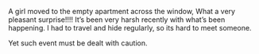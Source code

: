 



















A girl moved to the empty apartment across the window, What a very pleasant surprise!!!! It’s been very harsh recently with what’s been happening. I had to travel and hide regularly, so its hard to meet someone. 

 

 

 

 

 

 

 

 

 

 

 

 

 

 

 

 

 

Yet such event must be dealt with caution. 
